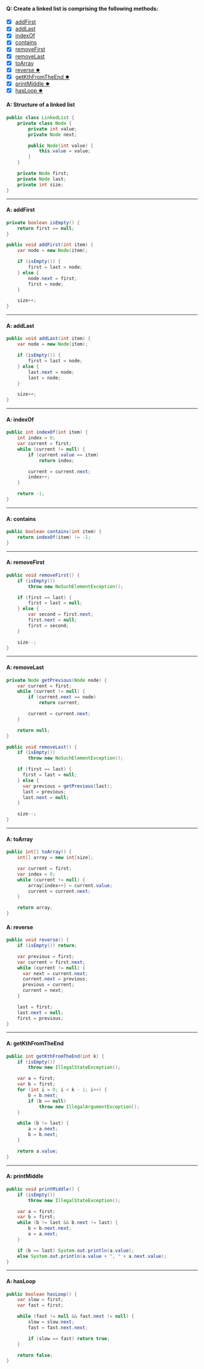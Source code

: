#### Q: Create a linked list is comprising the following methods:
- [x] [addFirst](#a-addfirst)
- [x] [addLast](#a-addlast)
- [x] [indexOf](#a-indexof)
- [x] [contains](#a-contains)
- [x] [removeFirst](#a-removefirst)
- [x] [removeLast](#a-removelast)
- [x] [toArray](#a-toarray)
- [x] [reverse ✸](#a-reverse)
- [x] [getKthFromTheEnd ✸](#a-getkthfromtheend)
- [x] [printMiddle ✸](#a-printmiddle)
- [x] [hasLoop ✸](#a-hasloop)

#### A: Structure of a linked list
```Java
public class LinkedList {
    private class Node {
        private int value;
        private Node next;

        public Node(int value) {
            this.value = value;
        }
    }

    private Node first;
    private Node last;
    private int size;
}
```
---
#### A: addFirst
```Java
private boolean isEmpty() {
    return first == null;
}

public void addFirst(int item) {
    var node = new Node(item);

    if (isEmpty()) {
        first = last = node;
    } else {
        node.next = first;
        first = node;
    }

    size++;
}
```
---
#### A: addLast
```Java
public void addLast(int item) {
    var node = new Node(item);

    if (isEmpty()) {
        first = last = node;
    } else {
        last.next = node;
        last = node;
    }

    size++;
}
```
---
#### A: indexOf
```Java
public int indexOf(int item) {
    int index = 0;
    var current = first;
    while (current != null) {
        if (current.value == item) 
            return index;

        current = current.next;
        index++;
    }

    return -1;
}
```
---
#### A: contains
```Java
public boolean contains(int item) {
    return indexOf(item) != -1;
}
```
---
#### A: removeFirst
```Java
public void removeFirst() {
    if (isEmpty())
        throw new NoSuchElementException();

    if (first == last) {
        first = last = null;
    } else {
        var second = first.next;
        first.next = null;
        first = second;
    }

    size--;
}
```
---
#### A: removeLast
```Java
private Node getPrevious(Node node) {
    var current = first;
    while (current != null) {
        if (current.next == node) 
            return current;

        current = current.next;
    }

    return null;
}

public void removeLast() {
    if (isEmpty())
        throw new NoSuchElementException();

    if (first == last) {
      first = last = null;
    } else {
      var previous = getPrevious(last);
      last = previous;
      last.next = null;
    }

    size--;
}
```
---
#### A: toArray
```Java
public int[] toArray() {
    int[] array = new int[size];

    var current = first;
    var index = 0;
    while (current != null) {
        array[index++] = current.value;
        current = current.next;
    }

    return array;
}
```

#### A: reverse
```Java
public void reverse() {
    if (isEmpty()) return;

    var previous = first;
    var current = first.next;
    while (current != null) {
      var next = current.next;
      current.next = previous;
      previous = current;
      current = next;
    }

    last = first;
    last.next = null;
    first = previous;
}
```
---
#### A: getKthFromTheEnd
```Java
public int getKthFromTheEnd(int k) {
    if (isEmpty())
        throw new IllegalStateException();

    var a = first;
    var b = first;
    for (int i = 0; i < k - 1; i++) {
        b = b.next;
        if (b == null)
            throw new IllegalArgumentException();
    }

    while (b != last) {
        a = a.next;
        b = b.next;
    }

    return a.value;
}
```
---
#### A: printMiddle
```Java
public void printMiddle() {
    if (isEmpty())
        throw new IllegalStateException();

    var a = first;
    var b = first;
    while (b != last && b.next != last) {
        b = b.next.next;
        a = a.next;
    }

    if (b == last) System.out.println(a.value);
    else System.out.println(a.value + ", " + a.next.value);
}
```
---
#### A: hasLoop
```Java
public boolean hasLoop() {
    var slow = first;
    var fast = first;

    while (fast != null && fast.next != null) {
        slow = slow.next;
        fast = fast.next.next;

        if (slow == fast) return true;
    }

    return false;
}
```
